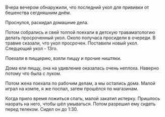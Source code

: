 Вчера вечером обнаружили, что последний укол для прививки от бешенства сегдняшним днём.

Проснулся, раскидал домашние дела.

Потом собрались и свей толпой поехали в детскую траваматологию делать просроченный укол. Около получаса просидели в очереди.
В травме сказали, что укол просрочен. Поставили новый укол.
Следцющий укол - 13го.

Поехали в пиццерию, взяли пиццу и прочие ништяки.

Дома ели пиццу, она на удивление оказалась очень неплоха. Наверно потому что была с луком.

Потом жена поехала по рабочим делам, а мы остались дома.
Малой играл на компе, я же поспал, затем прошёлся по магазинам.

Когда прило время ложиться спать, малой закатил истерку. Пришлось наорать на него, чтобы шёл умываться. Потом разрешил ему сидеть перед телеком. Сидел он до 1:30.